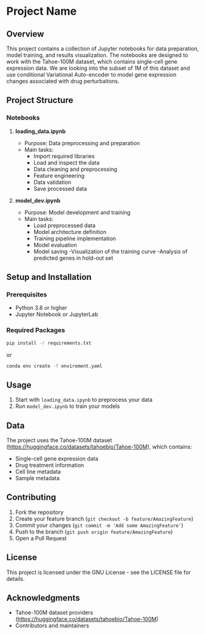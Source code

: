 # Project Name

## Overview
This project contains a collection of Jupyter notebooks for data preparation, model training, and results visualization. The notebooks are designed to work with the Tahoe-100M dataset, which contains single-cell gene expression data. We are looking into the subset of 1M of this dataset and use conditional Variational Auto-encoder to model gene expression changes associated with drug perturbaitons.

## Project Structure

### Notebooks

1. **loading_data.ipynb**
   - Purpose: Data preprocessing and preparation
   - Main tasks:
     - Import required libraries
     - Load and inspect the data
     - Data cleaning and preprocessing
     - Feature engineering
     - Data validation
     - Save processed data

2. **model_dev.ipynb**
   - Purpose: Model development and training
   - Main tasks:
     - Load preprocessed data
     - Model architecture definition
     - Training pipeline implementation
     - Model evaluation
     - Model saving
     -Visualization of the training curve
     -Analysis of predicted genes in hold-out set


## Setup and Installation

### Prerequisites
- Python 3.8 or higher
- Jupyter Notebook or JupyterLab

### Required Packages
```bash
pip install -r requirements.txt
```

or 

```bash
conda env create -f enviroment.yaml
```




## Usage

1. Start with `loading_data.ipynb` to preprocess your data
2. Run `model_dev.ipynb` to train your models

## Data

The project uses the Tahoe-100M dataset (https://huggingface.co/datasets/tahoebio/Tahoe-100M), which contains:
- Single-cell gene expression data
- Drug treatment information
- Cell line metadata
- Sample metadata

## Contributing

1. Fork the repository
2. Create your feature branch (`git checkout -b feature/AmazingFeature`)
3. Commit your changes (`git commit -m 'Add some AmazingFeature'`)
4. Push to the branch (`git push origin feature/AmazingFeature`)
5. Open a Pull Request

## License

This project is licensed under the GNU License - see the LICENSE file for details.

## Acknowledgments

- Tahoe-100M dataset providers (https://huggingface.co/datasets/tahoebio/Tahoe-100M)
- Contributors and maintainers